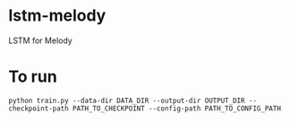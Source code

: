 # lstm-melody
LSTM for Melody
# To run
```
python train.py --data-dir DATA_DIR --output-dir OUTPUT_DIR --checkpoint-path PATH_TO_CHECKPOINT --config-path PATH_TO_CONFIG_PATH
```